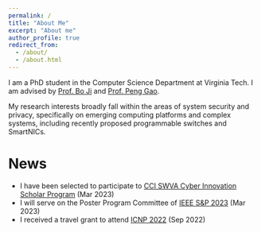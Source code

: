 ```yaml
---
permalink: /
title: "About Me"
excerpt: "About me"
author_profile: true
redirect_from: 
  - /about/
  - /about.html
---
```

I am a PhD student in the Computer Science Department at Virginia Tech. I am advised by [Prof. Bo Ji](https://people.cs.vt.edu/boji/) and [Prof.  Peng Gao](https://people.cs.vt.edu/penggao/). 

My research interests broadly fall within the areas of system security and privacy, specifically on emerging computing platforms and complex systems, including recently proposed programmable switches and SmartNICs.

News
======
* I have been selected to participate to [CCI SWVA Cyber Innovation Scholar Program](https://cyberinitiative-swva.org/) (Mar 2023)
* I will serve on the Poster Program Committee of [IEEE S&P 2023](https://www.ieee-security.org/TC/SP2023/cfposters.html) (Mar 2023)
* I received a travel grant to attend [ICNP 2022](https://icnp22.cs.ucr.edu/) (Sep 2022)
